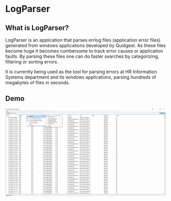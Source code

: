 # LogParser
## What is LogParser?

LogParser is an application that parses errlog files (application error files) generated from windows applications developed by Quidgest. As these files become huge it becomes cumbersome to track error causes or application faults. By parsing these files one can do faster searches by categorizing, filtering or sorting errors.

It is currently being used as the tool for parsing errors at HR Information Systems department and its windows applications, parsing hundreds of megabytes of files in seconds.

## Demo

![Errlog file](https://github.com/tparreira93/LogParser/blob/master/Demo/demo1.png)

